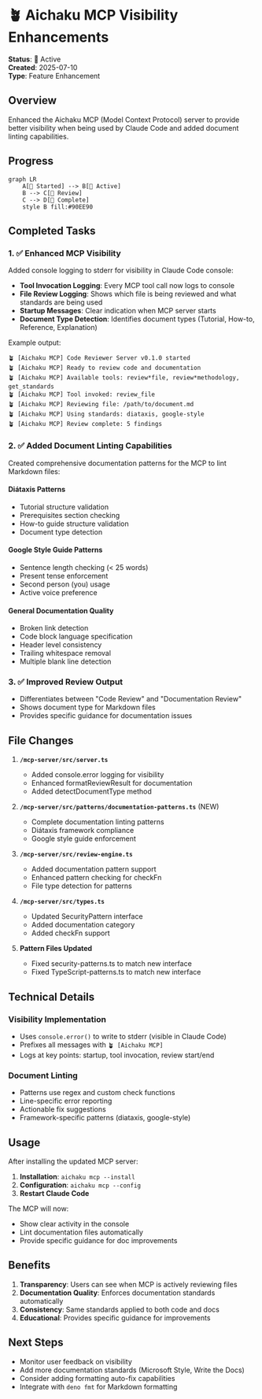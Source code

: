 # 🪴 Aichaku MCP Visibility Enhancements

**Status**: 🌿 Active\
**Created**: 2025-07-10\
**Type**: Feature Enhancement

## Overview

Enhanced the Aichaku MCP (Model Context Protocol) server to provide better visibility when being used by Claude Code and
added document linting capabilities.

## Progress

```mermaid
graph LR
    A[🌱 Started] --> B[🌿 Active]
    B --> C[🌳 Review]
    C --> D[🍃 Complete]
    style B fill:#90EE90
```

## Completed Tasks

### 1. ✅ Enhanced MCP Visibility

Added console logging to stderr for visibility in Claude Code console:

- **Tool Invocation Logging**: Every MCP tool call now logs to console
- **File Review Logging**: Shows which file is being reviewed and what standards are being used
- **Startup Messages**: Clear indication when MCP server starts
- **Document Type Detection**: Identifies document types (Tutorial, How-to, Reference, Explanation)

Example output:

```
🪴 [Aichaku MCP] Code Reviewer Server v0.1.0 started
🪴 [Aichaku MCP] Ready to review code and documentation
🪴 [Aichaku MCP] Available tools: review*file, review*methodology, get_standards
🪴 [Aichaku MCP] Tool invoked: review_file
🪴 [Aichaku MCP] Reviewing file: /path/to/document.md
🪴 [Aichaku MCP] Using standards: diataxis, google-style
🪴 [Aichaku MCP] Review complete: 5 findings
```

### 2. ✅ Added Document Linting Capabilities

Created comprehensive documentation patterns for the MCP to lint Markdown files:

#### Diátaxis Patterns

- Tutorial structure validation
- Prerequisites section checking
- How-to guide structure validation
- Document type detection

#### Google Style Guide Patterns

- Sentence length checking (< 25 words)
- Present tense enforcement
- Second person (you) usage
- Active voice preference

#### General Documentation Quality

- Broken link detection
- Code block language specification
- Header level consistency
- Trailing whitespace removal
- Multiple blank line detection

### 3. ✅ Improved Review Output

- Differentiates between "Code Review" and "Documentation Review"
- Shows document type for Markdown files
- Provides specific guidance for documentation issues

## File Changes

1. **`/mcp-server/src/server.ts`**
   - Added console.error logging for visibility
   - Enhanced formatReviewResult for documentation
   - Added detectDocumentType method

2. **`/mcp-server/src/patterns/documentation-patterns.ts`** (NEW)
   - Complete documentation linting patterns
   - Diátaxis framework compliance
   - Google style guide enforcement

3. **`/mcp-server/src/review-engine.ts`**
   - Added documentation pattern support
   - Enhanced pattern checking for checkFn
   - File type detection for patterns

4. **`/mcp-server/src/types.ts`**
   - Updated SecurityPattern interface
   - Added documentation category
   - Added checkFn support

5. **Pattern Files Updated**
   - Fixed security-patterns.ts to match new interface
   - Fixed TypeScript-patterns.ts to match new interface

## Technical Details

### Visibility Implementation

- Uses `console.error()` to write to stderr (visible in Claude Code)
- Prefixes all messages with `🪴 [Aichaku MCP]`
- Logs at key points: startup, tool invocation, review start/end

### Document Linting

- Patterns use regex and custom check functions
- Line-specific error reporting
- Actionable fix suggestions
- Framework-specific patterns (diataxis, google-style)

## Usage

After installing the updated MCP server:

1. **Installation**: `aichaku mcp --install`
2. **Configuration**: `aichaku mcp --config`
3. **Restart Claude Code**

The MCP will now:

- Show clear activity in the console
- Lint documentation files automatically
- Provide specific guidance for doc improvements

## Benefits

1. **Transparency**: Users can see when MCP is actively reviewing files
2. **Documentation Quality**: Enforces documentation standards automatically
3. **Consistency**: Same standards applied to both code and docs
4. **Educational**: Provides specific guidance for improvements

## Next Steps

- Monitor user feedback on visibility
- Add more documentation standards (Microsoft Style, Write the Docs)
- Consider adding formatting auto-fix capabilities
- Integrate with `deno fmt` for Markdown formatting
